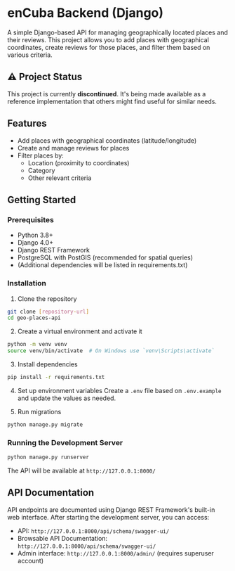 # enCuba Backend (Django)

A simple Django-based API for managing geographically located places and their reviews. This project allows you to add places with geographical coordinates, create reviews for those places, and filter them based on various criteria.

## ⚠️ Project Status
This project is currently **discontinued**. It's being made available as a reference implementation that others might find useful for similar needs.

## Features

- Add places with geographical coordinates (latitude/longitude)
- Create and manage reviews for places
- Filter places by:
  - Location (proximity to coordinates)
  - Category
  - Other relevant criteria

## Getting Started

### Prerequisites
- Python 3.8+
- Django 4.0+
- Django REST Framework
- PostgreSQL with PostGIS (recommended for spatial queries)
- (Additional dependencies will be listed in requirements.txt)

### Installation

1. Clone the repository
```bash
git clone [repository-url]
cd geo-places-api
```

2. Create a virtual environment and activate it
```bash
python -m venv venv
source venv/bin/activate  # On Windows use `venv\Scripts\activate`
```

3. Install dependencies
```bash
pip install -r requirements.txt
```

4. Set up environment variables
Create a `.env` file based on `.env.example` and update the values as needed.

5. Run migrations
```bash
python manage.py migrate
```

### Running the Development Server

```bash
python manage.py runserver
```

The API will be available at `http://127.0.0.1:8000/`

## API Documentation

API endpoints are documented using Django REST Framework's built-in web interface. After starting the development server, you can access:

- API: `http://127.0.0.1:8000/api/schema/swagger-ui/`
- Browsable API Documentation: `http://127.0.0.1:8000/api/schema/swagger-ui/`
- Admin interface: `http://127.0.0.1:8000/admin/` (requires superuser account)

